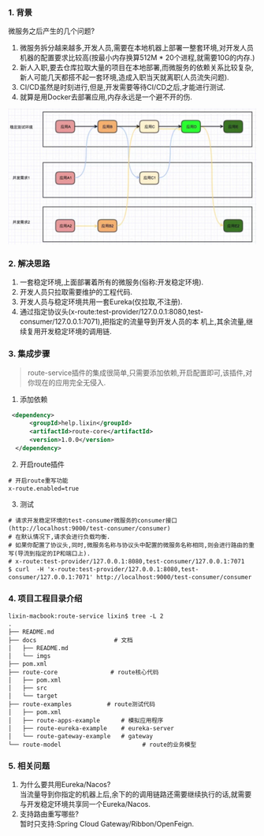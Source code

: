 ### 1. 背景
微服务之后产生的几个问题?
1) 微服务拆分越来越多,开发人员,需要在本地机器上部署一整套环境,对开发人员机器的配置要求比较高(按最小内存换算512M * 20个进程,就需要10G的内存.)  
2) 新人入职,要去仓库拉取大量的项目在本地部署,而微服务的依赖关系比较复杂,新人可能几天都搭不起一套环境,造成入职当天就离职(人员流失问题). 
3) CI/CD虽然是时刻进行,但是,开发需要等待CI/CD之后,才能进行测试.   
4) 就算是用Docker去部署应用,内存永远是一个避不开的伤.  

!["图片摘抄自网络"](./imgs/route-describe.jpeg)

### 2. 解决思路
1) 一套稳定环境,上面部署着所有的微服务(俗称:开发稳定环境).   
2) 开发人员只拉取需要维护的工程代码.
3) 开发人员与稳定环境共用一套Eureka(仅拉取,不注册).  
4) 通过指定协议头(x-route:test-provider/127.0.0.1:8080,test-consumer/127.0.0.1:7071),把指定的流量导到开发人员的本
   机上,其余流量,继续复用开发稳定环境的调用链.   

### 3. 集成步骤
> route-service插件的集成很简单,只需要添加依赖,开启配置即可,该插件,对你现在的应用完全无侵入.      

1. 添加依赖
```xml
 <dependency>
      <groupId>help.lixin</groupId>
      <artifactId>route-core</artifactId>
      <version>1.0.0</version>
  </dependency>
```
2. 开启route插件
```properties
# 开启route重写功能
x-route.enabled=true
```
3. 测试
```
# 请求开发稳定环境的test-consumer微服务的consumer接口(http://localhost:9000/test-consumer/consumer)
# 在默认情况下,请求会进行负载均衡.
# 如果你配置了协议头,同时,微服务名称与协议头中配置的微服务名称相同,则会进行路由的重写(导流到指定的IP和端口上).    
# x-route:test-provider/127.0.0.1:8080,test-consumer/127.0.0.1:7071
$ curl  -H 'x-route:test-provider/127.0.0.1:8080,test-consumer/127.0.0.1:7071' http://localhost:9000/test-consumer/consumer
```
### 4. 项目工程目录介绍
```
lixin-macbook:route-service lixin$ tree -L 2
.
├── README.md
├── docs                      # 文档
│   ├── README.md
│   └── imgs
├── pom.xml
├── route-core               # route核心代码
│   ├── pom.xml
│   ├── src
│   └── target
├── route-examples          # route测试代码
│   ├── pom.xml
│   ├── route-apps-example      # 模拟应用程序
│   ├── route-eureka-example    # eureka-server
│   └── route-gateway-example   # gateway
└── route-model                       # route的业务模型
```
### 5. 相关问题
1) 为什么要共用Eureka/Nacos?    
   当流量导到你指定的机器上后,余下的的调用链路还需要继续执行的话,就需要与开发稳定环境共享同一个Eureka/Nacos.  
2) 支持路由重写哪些?    
   暂时只支持:Spring Cloud Gateway/Ribbon/OpenFeign. 